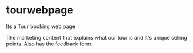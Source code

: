 # tourwebpage
Its a Tour booking web page 

 The marketing content that explains what our tour is and it's unique selling points.
 Also has the feedback form.
